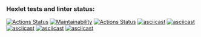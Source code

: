 ### Hexlet tests and linter status:
[![Actions Status](https://github.com/Evgeniy3/frontend-project-lvl1/workflows/hexlet-check/badge.svg)](https://github.com/Evgeniy3/frontend-project-lvl1/actions)
[![Maintainability](https://api.codeclimate.com/v1/badges/a99a88d28ad37a79dbf6/maintainability)](https://codeclimate.com/github/codeclimate/codeclimate/maintainability)
[![Actions Status](https://github.com/Evgeniy3/frontend-project-lvl1/workflows/Github-Status/badge.svg)](https://github.com/Evgeniy3/frontend-project-lvl1/actions)
[![asciicast](https://asciinema.org/a/486279.svg)](https://asciinema.org/a/486279)
[![asciicast](https://asciinema.org/a/486659.svg)](https://asciinema.org/a/486659)
[![asciicast](https://asciinema.org/a/486975.svg)](https://asciinema.org/a/486975)
[![asciicast](https://asciinema.org/a/487986.svg)](https://asciinema.org/a/487986)
[![asciicast](https://asciinema.org/a/488079.svg)](https://asciinema.org/a/488079)